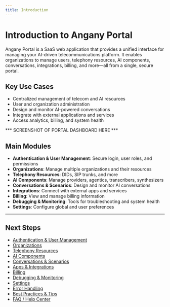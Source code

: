 ```yaml
---
title: Introduction
---
```


# Introduction to Angany Portal

Angany Portal is a SaaS web application that provides a unified interface for managing your AI-driven telecommunications platform. It enables organizations to manage users, telephony resources, AI components, conversations, integrations, billing, and more—all from a single, secure portal.

## Key Use Cases
- Centralized management of telecom and AI resources
- User and organization administration
- Design and monitor AI-powered conversations
- Integrate with external applications and services
- Access analytics, billing, and system health

*** SCREENSHOT OF PORTAL DASHBOARD HERE ***

## Main Modules
- **Authentication & User Management**: Secure login, user roles, and permissions
- **Organizations**: Manage multiple organizations and their resources
- **Telephony Resources**: DIDs, SIP trunks, and more
- **AI Components**: Manage providers, agentics, transcribers, synthesizers
- **Conversations & Scenarios**: Design and monitor AI conversations
- **Integrations**: Connect with external apps and services
- **Billing**: View and manage billing information
- **Debugging & Monitoring**: Tools for troubleshooting and system health
- **Settings**: Configure global and user preferences

---

## Next Steps

- [Authentication & User Management](./authentication.md)
- [Organizations](./organizations.md)
- [Telephony Resources](./telephony.md)
- [AI Components](./ai-components.md)
- [Conversations & Scenarios](./conversations.md)
- [Apps & Integrations](./integrations.md)
- [Billing](./billing.md)
- [Debugging & Monitoring](./debugging.md)
- [Settings](./settings.md)
- [Error Handling](./error-handling.md)
- [Best Practices & Tips](./best-practices.md)
- [FAQ / Help Center](./faq.md) 